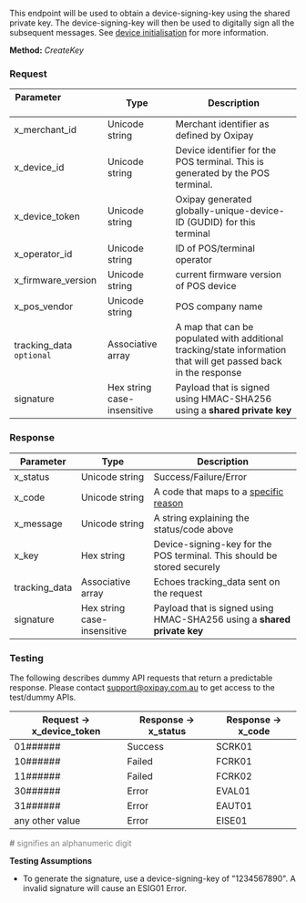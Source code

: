 This endpoint will be used to obtain a device-signing-key using the shared private key. The device-signing-key will then be used to digitally sign all the subsequent messages. See <a href="/security/device_initialisation/">device initialisation</a> for more information.

**Method:** *CreateKey*

<h3>Request</h3>

Parameter &nbsp; &nbsp; &nbsp; &nbsp; &nbsp;&nbsp; &nbsp; &nbsp; &nbsp; &nbsp;&nbsp;| Type | Description
----------|------|-------------
x_merchant_id | Unicode string | Merchant identifier as defined by Oxipay
x_device_id | Unicode string | Device identifier for the POS terminal. This is generated by the POS terminal.
x_device_token | Unicode string | Oxipay generated globally-unique-device-ID (GUDID) for this terminal
x_operator_id | Unicode string | ID of POS/terminal operator
x_firmware_version | Unicode string | current firmware version of POS device
x_pos_vendor | Unicode string | POS company name
tracking_data <code class="optional">optional</code> | Associative array | A map that can be populated with additional tracking/state information that will get passed back in the response
signature | Hex string case-insensitive | Payload that is signed using HMAC-SHA256 using a **shared private key**

<h3>Response</h3>

Parameter | Type | Description
----------|------|-------------
x_status | Unicode string | Success/Failure/Error
x_code | Unicode string | A code that maps to a <a href="/api_information/status_codes/">specific reason</a>
x_message | Unicode string | A string explaining the status/code above
x_key | Hex string | Device-signing-key for the POS terminal. This should be stored securely
tracking_data | Associative array | Echoes tracking_data sent on the request
signature | Hex string case-insensitive | Payload that is signed using HMAC-SHA256 using a **shared private key**

<h3>Testing</h3>

The following describes dummy API requests that return a predictable response. Please contact <a href="mailto:support@oxipay.com.au">support@oxipay.com.au</a> to get access to the test/dummy APIs.

Request -> x_device_token | Response -> x_status | Response -> x_code
-----------|-----------|-----------
01###### | Success | SCRK01
10###### | Failed | FCRK01
11###### | Failed | FCRK02
30###### | Error | EVAL01
31###### | Error | EAUT01
any other value | Error | EISE01

<span style="color:grey;"><b>#</b> signifies an alphanumeric digit</span>

**Testing Assumptions**

* To generate the signature, use a device-signing-key of "1234567890". A invalid signature will cause an ESIG01 Error.
